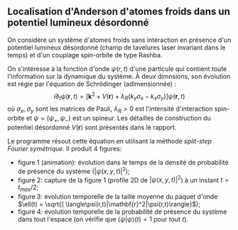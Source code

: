 ## Localisation d'Anderson d'atomes froids dans un potentiel lumineux désordonné

On considère un système d'atomes froids sans intéraction en présence d'un potentiel lumineux désordonné (champ de tavelures laser invariant dans le temps) et d'un couplage spin-orbite de type Rashba. 

On s'intéresse à la fonction d'onde $\psi(r,t)$ d'une particule qui contient toute l'information sur la dynamique du système.
À deux dimnsions, son évolution est régie par l'équation de Schrödinger (adimensionnée) :
$$i \partial_t \psi(\mathbf{r},t) = \left[ \mathbf{k}^2 + V(\mathbf{r}) + \lambda_R \left(k_y \sigma_x - k_x \sigma_y \right) \right]\psi(\mathbf{r},t)$$
où $\sigma_x$, $\sigma_y$ sont les matrices de Pauli, $\lambda_R > 0$ est l'intensité d'interaction spin-orbite et $\psi = (\psi_+,\psi_-)$ est un spineur.
Les détailles de construction du potentiel désordonné $V(\mathbf{r})$ sont présentés dans le rapport.

Le programme résout cette équation en utilisant la méthode _split-step Fourier symétrique_. 
Il produit 4 figures:

- figure 1 (animation): évolution dans le temps de la densité de probabilité de présence du système ($|\psi(x,y,t)|^2$);
- figure 2: capture de la figure 1 (profile 2D de $|\psi(x,y,t)|^2$) à un instant $t=t_{max}/2$;
- figure 3: évolution temporelle de la taille moyenne du paquet d'onde $\ell(t) = \sqrt{( \langle\psi(r,t)|\mathbf{r}^2|\psi(r,t)\rangle}$);
- figure 4: évolution temporelle de la probabilité de présence du système dans tout l'espace (on vérifie que $\langle\psi|\psi\rangle(t)=1$ pour tout $t$).
